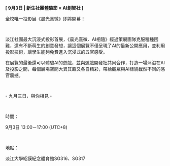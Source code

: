 **[ 9月3日 | 新生社團體驗節 × AI創智社 ]**

全校唯一投影展《晨光熹微》即將開幕！

&nbsp;

淡江社團最大沉浸式投影首展，《晨光熹微．AI相隨》經過策展團隊克服種種困難，還有不斷萌生的創意發想，讓這個展覽不僅呈現了AI的最新公開應用，並利用投影技術，讓學生能夠免費進入沉浸式的五官感受。

在展覽的最後還可以體驗AI的遊戲，並與遊戲開發社共同合作，打造一場沐浴在AI及投影之間，每個展場空間大異其趣又各自精彩，帶給觀眾與AI樣貌截然不同的感官震撼。

&nbsp;

\- 九月三日，與你相見 -

&nbsp;

時間：

9月3日 13:00－17:00 (UTC+8)

&nbsp;

地點：

淡江大學紹謨紀念體育館SG316、SG317
